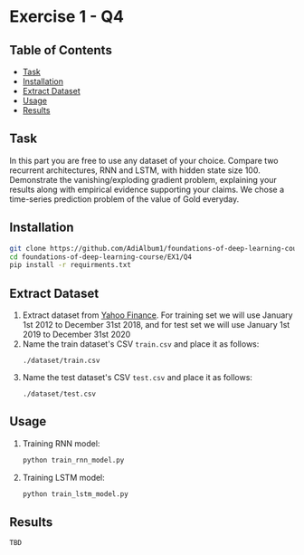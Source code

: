 # Exercise 1 - Q4

## Table of Contents

- [Task](#task)
- [Installation](#installation)
- [Extract Dataset](#extract_dataset)
- [Usage](#usage)
- [Results](#results)

## Task

In this part you are free to use any dataset of your choice. Compare two recurrent architectures,
RNN and LSTM, with hidden state size 100. Demonstrate the vanishing/exploding gradient
problem, explaining your results along with empirical evidence supporting your claims.
We chose a time-series prediction problem of the value of Gold everyday.

## Installation
```sh
git clone https://github.com/AdiAlbum1/foundations-of-deep-learning-course/
cd foundations-of-deep-learning-course/EX1/Q4
pip install -r requirments.txt
```

## Extract Dataset

1. Extract dataset from [Yahoo Finance](https://finance.yahoo.com/quote/GC%3DF?p=GC%3DF). For training set we will use January 1st 2012 to December 31st 2018, and for test set we will use January 1st 2019 to December 31st 2020
2. Name the train dataset's CSV ```train.csv``` and place it as follows:
    ```
    ./dataset/train.csv
    ```
3. Name the test dataset's CSV ```test.csv``` and place it as follows:
    ```
    ./dataset/test.csv
    ```



## Usage
1. Training RNN model:
    ```sh
    python train_rnn_model.py
    ```
2. Training LSTM model:
    ```sh
    python train_lstm_model.py
    ```

## Results
```
TBD
```